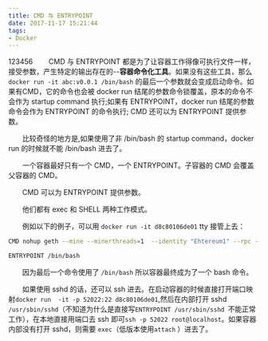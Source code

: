 ```yaml
---
title: CMD 与 ENTRYPOINT
date: 2017-11-17 15:21:44
tags:
- Docker
---
```

123456
&emsp;&emsp;CMD 与 ENTRYPOINT 都是为了让容器工作得像可执行文件一样，接受参数，产生特定的输出存在的--**容器命令化工具**。如果没有这些工具，那么`docker run -it abc:v0.0.1 /bin/bash` 的最后一个参数就会变成启动命令。如果有CMD，它的命令也会被 docker run 结尾的参数命令锁覆盖，原本的命令不会作为 startup command 执行;如果有 ENTRYPOINT，docker run 结尾的参数命令会作为 ENTRYPOINT 的命令执行; CMD 还可以为 ENTRYPOINT 提供参数。

&emsp;&emsp;比较奇怪的地方是,如果使用了非 /bin/bash 的 startup command，docker run 的时候就不能 /bin/bash 进去了。

&emsp;&emsp;一个容器最好只有一个 CMD，一个 ENTRYPOINT。子容器的 CMD 会覆盖父容器的 CMD。

&emsp;&emsp;CMD 可以为 ENTRYPOINT 提供参数。

&emsp;&emsp;他们都有 exec 和 SHELL 两种工作模式。

&emsp;&emsp;例如以下的例子，可以用 `docker run -it d8c80106de01` tty 接管上去：

```bash
CMD nohup geth --mine --minerthreads=1  --identity "Ehtereum1" --rpc --rpcapi admin,eth,miner,debug,personal,txpool,web3,net --rpcport "8545" --datadir /home/ethereum/datadir --port "30303" --nodiscover --rpccorsdomain "*" --networkid 1024 --gasprice 1 --ws --wsport 8546 --wsaddr 0.0.0.0 --wsorigins "*" --wsapi admin,eth,miner,debug,personal,txpool,web3,net /home/ethereum/miner.out&

ENTRYPOINT /bin/bash
```

&emsp;&emsp;因为最后一个命令使用了 `/bin/bash` 所以容器最终成为了一个 bash 命令。

&emsp;&emsp;如果使用 sshd 的话，还可以 ssh 进去。在启动容器的时候直接打开端口映射`docker run  -it -p 52022:22 d8c80106de01`,然后在内部打开 sshd `/usr/sbin/sshd`（不知道为什么是直接写`ENTRYPOINT /usr/sbin/sshd
`不能正常工作），在本地直接用端口去 ssh 即可`ssh -p 52022 root@localhost`。如果容器内部没有打开 sshd，则需要 `exec`（低版本使用`attach` ）进去了。